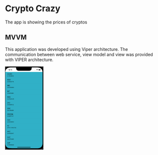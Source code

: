 # Crypto Crazy

The app is showing the prices of cryptos 


## MVVM

This application was developed using Viper architecture. The communication between web service, view model and view was provided with VIPER architecture.

<img src="CryptoViper/1.png" width=25% height=25%)>
